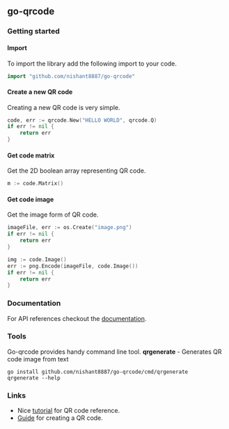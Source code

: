 ## go-qrcode
### Getting started
#### Import
To import the library add the following import to your code.
```go
import "github.com/nishant8887/go-qrcode"
```

#### Create a new QR code
Creating a new QR code is very simple.
```go
code, err := qrcode.New("HELLO WORLD", qrcode.Q)
if err != nil {
    return err
}
```

#### Get code matrix
Get the 2D boolean array representing QR code.
```go
m := code.Matrix()
```

#### Get code image
Get the image form of QR code.
```go
imageFile, err := os.Create("image.png")
if err != nil {
    return err
}

img := code.Image()
err := png.Encode(imageFile, code.Image())
if err != nil {
    return err
}
```

### Documentation
For API references checkout the [documentation](https://pkg.go.dev/github.com/nishant8887/go-qrcode).

### Tools
Go-qrcode provides handy command line tool.
**qrgenerate** - Generates QR code image from text
```
go install github.com/nishant8887/go-qrcode/cmd/qrgenerate
qrgenerate --help
```

### Links
- Nice [tutorial](https://www.thonky.com/qr-code-tutorial/) for QR code reference.
- [Guide](https://www.nayuki.io/page/creating-a-qr-code-step-by-step) for creating a QR code.
